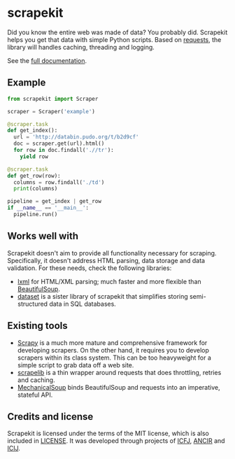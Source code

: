 # scrapekit

Did you know the entire web was made of data? You probably did.
Scrapekit helps you get that data with simple Python scripts. Based on
[requests](http://docs.python-requests.org/), the library will handles
caching, threading and logging.

See the [full documentation](http://scrapekit.readthedocs.org/).

## Example

```python
from scrapekit import Scraper

scraper = Scraper('example')

@scraper.task
def get_index():
  url = 'http://databin.pudo.org/t/b2d9cf'
  doc = scraper.get(url).html()
  for row in doc.findall('.//tr'):
    yield row

@scraper.task
def get_row(row):
  columns = row.findall('./td')
  print(columns)

pipeline = get_index | get_row
if __name__ == '__main__':
  pipeline.run()

```

## Works well with

Scrapekit doesn't aim to provide all functionality necessary for
scraping. Specifically, it doesn't address HTML parsing, data storage
and data validation. For these needs, check the following libraries:

* [lxml](http://lxml.de/) for HTML/XML parsing; much faster and more
  flexible than [BeautifulSoup](http://www.crummy.com/software/BeautifulSoup/).
* [dataset](http://dataset.rtfd.org) is a sister library of scrapekit
  that simplifies storing semi-structured data in SQL databases.

## Existing tools

* [Scrapy](http://scrapy.org/) is a much more mature and comprehensive
  framework for developing scrapers. On the other hand, it requires you to
  develop scrapers within its class system. This can be too heavyweight
  for a simple script to grab data off a web site.
* [scrapelib](http://scrapelib.readthedocs.org/) is a thin wrapper
  around requests that does throttling, retries and caching.
* [MechanicalSoup](https://github.com/hickford/MechanicalSoup) binds
  BeautifulSoup and requests into an imperative, stateful API.

## Credits and license

Scrapekit is licensed under the terms of the MIT license, which is also
included in [LICENSE](LICENSE). It was developed through projects of
[ICFJ](http://icfj.org), [ANCIR](http://investigativecenters.org) and
[ICIJ](http://icij.org).
